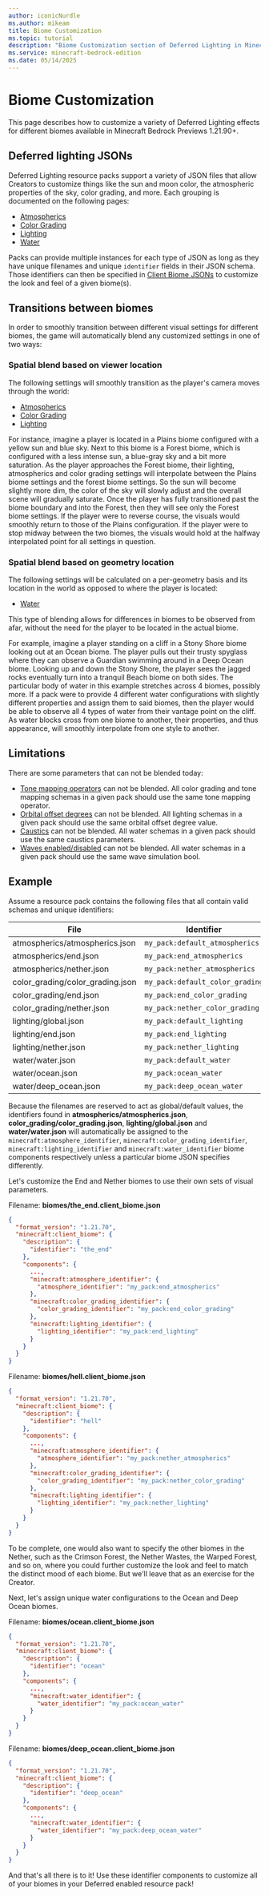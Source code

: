 ```yaml
---
author: iconicNurdle
ms.author: mikeam
title: Biome Customization
ms.topic: tutorial
description: "Biome Customization section of Deferred Lighting in Minecraft: Bedrock Edition."
ms.service: minecraft-bedrock-edition
ms.date: 05/14/2025
---
```


# Biome Customization

This page describes how to customize a variety of Deferred Lighting effects for different biomes available in Minecraft Bedrock Previews 1.21.90+.

## Deferred lighting JSONs

Deferred Lighting resource packs support a variety of JSON files that allow Creators to customize things like the sun and moon color, the atmospheric properties of the sky, color grading, and more. Each grouping is documented on the following pages:

- [Atmospherics](AtmosphericsCustomization.md)
- [Color Grading](ColorGradingToneMappingCustomization.md)
- [Lighting](LightingCustomization.md)
- [Water](WaterCustomization.md)

Packs can provide multiple instances for each type of JSON as long as they have unique filenames and unique `identifier` fields in their JSON schema. Those identifiers can then be specified in [Client Biome JSONs](../../Reference/Content/ClientBiomesReference/Examples/ClientBiomesOverview.md) to customize the look and feel of a given biome(s).

## Transitions between biomes

In order to smoothly transition between different visual settings for different biomes, the game will automatically blend any customized settings in one of two ways: 

### Spatial blend based on viewer location

The following settings will smoothly transition as the player's camera moves through the world:

- [Atmospherics](AtmosphericsCustomization.md)
- [Color Grading](ColorGradingToneMappingCustomization.md)
- [Lighting](LightingCustomization.md)

For instance, imagine a player is located in a Plains biome configured with a yellow sun and blue sky. Next to this biome is a Forest biome, which is configured with a less intense sun, a blue-gray sky and a bit more saturation. As the player approaches the Forest biome, their lighting, atmospherics and color grading settings will interpolate between the Plains biome settings and the forest biome settings. So the sun will become slightly more dim, the color of the sky will slowly adjust and the overall scene will gradually saturate. Once the player has fully transitioned past the biome boundary and into the Forest, then they will see only the Forest biome settings. If the player were to reverse course, the visuals would smoothly return to those of the Plains configuration. If the player were to stop midway between the two biomes, the visuals would hold at the halfway interpolated point for all settings in question.

### Spatial blend based on geometry location

The following settings will be calculated on a per-geometry basis and its location in the world as opposed to where the player is located:

- [Water](WaterCustomization.md)

This type of blending allows for differences in biomes to be observed from afar, without the need for the player to be located in the actual biome.

For example, imagine a player standing on a cliff in a Stony Shore biome looking out at an Ocean biome. The player pulls out their trusty spyglass where they can observe a Guardian swimming around in a Deep Ocean biome. Looking up and down the Stony Shore, the player sees the jagged rocks eventually turn into a tranquil Beach biome on both sides. The particular body of water in this example stretches across 4 biomes, possibly more. If a pack were to provide 4 different water configurations with slightly different properties and assign them to said biomes, then the player would be able to observe all 4 types of water from their vantage point on the cliff. As water blocks cross from one biome to another, their properties, and thus appearance, will smoothly interpolate from one style to another.

## Limitations

There are some parameters that can not be blended today:

- [Tone mapping operators](ColorGradingToneMappingCustomization.md#tone-mapping) can not be blended. All color grading and tone mapping schemas in a given pack should use the same tone mapping operator.
- [Orbital offset degrees](LightingCustomization.md#directional-lights) can not be blended. All lighting schemas in a given pack should use the same orbital offset degree value.
- [Caustics](WaterCustomization.md#caustics) can not be blended. All water schemas in a given pack should use the same caustics parameters.
- [Waves enabled/disabled](WaterCustomization.md#waves) can not be blended. All water schemas in a given pack should use the same wave simulation bool.

## Example

Assume a resource pack contains the following files that all contain valid schemas and unique identifiers:

File|Identifier
--|--
atmospherics/atmospherics.json|`my_pack:default_atmospherics`
atmospherics/end.json|`my_pack:end_atmospherics`
atmospherics/nether.json|`my_pack:nether_atmospherics`
color_grading/color_grading.json|`my_pack:default_color_grading`
color_grading/end.json|`my_pack:end_color_grading`
color_grading/nether.json|`my_pack:nether_color_grading`
lighting/global.json|`my_pack:default_lighting`
lighting/end.json|`my_pack:end_lighting`
lighting/nether.json|`my_pack:nether_lighting`
water/water.json|`my_pack:default_water`
water/ocean.json|`my_pack:ocean_water`
water/deep_ocean.json|`my_pack:deep_ocean_water`

Because the filenames are reserved to act as global/default values, the identifiers found in **atmospherics/atmospherics.json**, **color_grading/color_grading.json**, **lighting/global.json** and **water/water.json** will automatically be assigned to the `minecraft:atmosphere_identifier`, `minecraft:color_grading_identifier`, `minecraft:lighting_identifier` and `minecraft:water_identifier` biome components respectively unless a particular biome JSON specifies differently.

Let's customize the End and Nether biomes to use their own sets of visual parameters.

Filename: **biomes/the_end.client_biome.json**

```json
{
  "format_version": "1.21.70",
  "minecraft:client_biome": {
    "description": {
      "identifier": "the_end"
    },
    "components": {
      ...,
      "minecraft:atmosphere_identifier": {
        "atmosphere_identifier": "my_pack:end_atmospherics"
      },
      "minecraft:color_grading_identifier": {
        "color_grading_identifier": "my_pack:end_color_grading"
      },
      "minecraft:lighting_identifier": {
        "lighting_identifier": "my_pack:end_lighting"
      }
    }
  }
}

```

Filename: **biomes/hell.client_biome.json**

```json
{
  "format_version": "1.21.70",
  "minecraft:client_biome": {
    "description": {
      "identifier": "hell"
    },
    "components": {
      ...,
      "minecraft:atmosphere_identifier": {
        "atmosphere_identifier": "my_pack:nether_atmospherics"
      },
      "minecraft:color_grading_identifier": {
        "color_grading_identifier": "my_pack:nether_color_grading"
      },
      "minecraft:lighting_identifier": {
        "lighting_identifier": "my_pack:nether_lighting"
      }
    }
  }
}
```

To be complete, one would also want to specify the other biomes in the Nether, such as the Crimson Forest, the Nether Wastes, the Warped Forest, and so on, where you could further customize the look and feel to match the distinct mood of each biome. But we'll leave that as an exercise for the Creator.

Next, let's assign unique water configurations to the Ocean and Deep Ocean biomes.

Filename: **biomes/ocean.client_biome.json**

```json
{
  "format_version": "1.21.70",
  "minecraft:client_biome": {
    "description": {
      "identifier": "ocean"
    },
    "components": {
      ...,
      "minecraft:water_identifier": {
        "water_identifier": "my_pack:ocean_water"
      }
    }
  }
}

```

Filename: **biomes/deep_ocean.client_biome.json**

```json
{
  "format_version": "1.21.70",
  "minecraft:client_biome": {
    "description": {
      "identifier": "deep_ocean"
    },
    "components": {
      ...,
      "minecraft:water_identifier": {
        "water_identifier": "my_pack:deep_ocean_water"
      }
    }
  }
}
```

And that's all there is to it! Use these identifier components to customize all of your biomes in your Deferred enabled resource pack!
